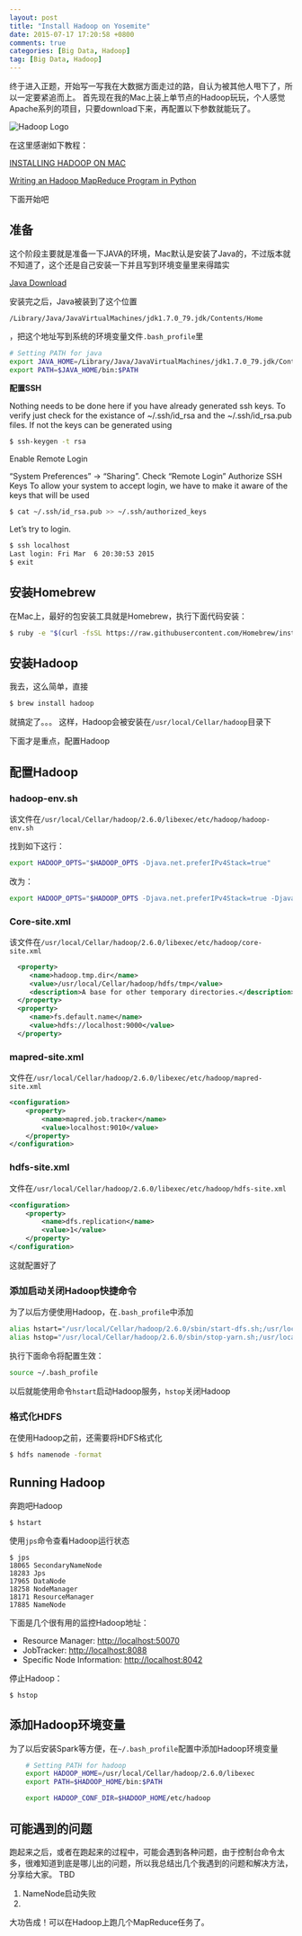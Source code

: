 ```yaml
---
layout: post
title: "Install Hadoop on Yosemite"
date: 2015-07-17 17:20:58 +0800
comments: true
categories: [Big Data, Hadoop]
tag: [Big Data, Hadoop]
---
```




终于进入正题，开始写一写我在大数据方面走过的路，自认为被其他人甩下了，所以一定要紧追而上。 首先现在我的Mac上装上单节点的Hadoop玩玩，个人感觉Apache系列的项目，只要download下来，再配置以下参数就能玩了。

![Hadoop Logo](http://7xkfga.com1.z0.glb.clouddn.com/hadooplogo-e1434684861708.png)

在这里感谢如下教程：

[INSTALLING HADOOP ON MAC](http://amodernstory.com/2014/09/23/installing-hadoop-on-mac-osx-yosemite/)

[Writing an Hadoop MapReduce Program in Python](http://www.michael-noll.com/tutorials/writing-an-hadoop-mapreduce-program-in-python/)

下面开始吧

<!--more-->

## 准备
这个阶段主要就是准备一下JAVA的环境，Mac默认是安装了Java的，不过版本就不知道了，这个还是自己安装一下并且写到环境变量里来得踏实

[Java Download](http://www.oracle.com/technetwork/java/javase/downloads/java-archive-downloads-javase7-521261.html#jdk-7u80-oth-JPR)

安装完之后，Java被装到了这个位置
```
/Library/Java/JavaVirtualMachines/jdk1.7.0_79.jdk/Contents/Home
```
，把这个地址写到系统的环境变量文件`.bash_profile`里

``` bash
# Setting PATH for java
export JAVA_HOME=/Library/Java/JavaVirtualMachines/jdk1.7.0_79.jdk/Contents/Home
export PATH=$JAVA_HOME/bin:$PATH
```


**配置SSH**

Nothing needs to be done here if you have already generated ssh keys. To verify just check for the existance of ~/.ssh/id_rsa and the ~/.ssh/id_rsa.pub files. If not the keys can be generated using

``` bash
$ ssh-keygen -t rsa
```

Enable Remote Login

“System Preferences” -> “Sharing”. Check “Remote Login”
Authorize SSH Keys
To allow your system to accept login, we have to make it aware of the keys that will be used

``` bash
$ cat ~/.ssh/id_rsa.pub >> ~/.ssh/authorized_keys
```
Let’s try to login.

``` bash
$ ssh localhost
Last login: Fri Mar  6 20:30:53 2015
$ exit
```

## 安装Homebrew
在Mac上，最好的包安装工具就是Homebrew，执行下面代码安装：

``` bash
$ ruby -e "$(curl -fsSL https://raw.githubusercontent.com/Homebrew/install/master/install)"
```

## 安装Hadoop
我去，这么简单，直接

``` bash
$ brew install hadoop
```

就搞定了。。。
这样，Hadoop会被安装在`/usr/local/Cellar/hadoop`目录下

下面才是重点，配置Hadoop

## 配置Hadoop
### hadoop-env.sh

该文件在`/usr/local/Cellar/hadoop/2.6.0/libexec/etc/hadoop/hadoop-env.sh`

找到如下这行：

``` bash
export HADOOP_OPTS="$HADOOP_OPTS -Djava.net.preferIPv4Stack=true"
```

改为：

``` bash
export HADOOP_OPTS="$HADOOP_OPTS -Djava.net.preferIPv4Stack=true -Djava.security.krb5.realm= -Djava.security.krb5.kdc="
```

### Core-site.xml

该文件在`/usr/local/Cellar/hadoop/2.6.0/libexec/etc/hadoop/core-site.xml`

``` xml
  <property>
     <name>hadoop.tmp.dir</name>
     <value>/usr/local/Cellar/hadoop/hdfs/tmp</value>
     <description>A base for other temporary directories.</description>
  </property>
  <property>
     <name>fs.default.name</name>                                     
     <value>hdfs://localhost:9000</value>                             
  </property> 
```

### mapred-site.xml

文件在`/usr/local/Cellar/hadoop/2.6.0/libexec/etc/hadoop/mapred-site.xml`

``` xml
<configuration>
    <property>
        <name>mapred.job.tracker</name>
        <value>localhost:9010</value>
    </property>
</configuration>
```

### hdfs-site.xml

文件在`/usr/local/Cellar/hadoop/2.6.0/libexec/etc/hadoop/hdfs-site.xml`

``` xml
<configuration>
    <property>
        <name>dfs.replication</name>
        <value>1</value>
    </property>
</configuration>
```

这就配置好了

### 添加启动关闭Hadoop快捷命令

为了以后方便使用Hadoop，在`.bash_profile`中添加

``` bash
alias hstart="/usr/local/Cellar/hadoop/2.6.0/sbin/start-dfs.sh;/usr/local/Cellar/hadoop/2.6.0/sbin/start-yarn.sh"
alias hstop="/usr/local/Cellar/hadoop/2.6.0/sbin/stop-yarn.sh;/usr/local/Cellar/hadoop/2.6.0/sbin/stop-dfs.sh"
```

执行下面命令将配置生效：

``` bash
source ~/.bash_profile
```

以后就能使用命令`hstart`启动Hadoop服务，`hstop`关闭Hadoop

### 格式化HDFS

在使用Hadoop之前，还需要将HDFS格式化

``` bash
$ hdfs namenode -format
```

## Running Hadoop
奔跑吧Hadoop

```
$ hstart
```

使用`jps`命令查看Hadoop运行状态

```
$ jps
18065 SecondaryNameNode
18283 Jps
17965 DataNode
18258 NodeManager
18171 ResourceManager
17885 NameNode
```

下面是几个很有用的监控Hadoop地址：

- Resource Manager: [http://localhost:50070](http://localhost:50070)
- JobTracker: [http://localhost:8088](http://localhost:8088)
- Specific Node Information: [http://localhost:8042](http://localhost:8042)

停止Hadoop：

```
$ hstop
```

## 添加Hadoop环境变量
为了以后安装Spark等方便，在`~/.bash_profile`配置中添加Hadoop环境变量

``` bash
	# Setting PATH for hadoop
	export HADOOP_HOME=/usr/local/Cellar/hadoop/2.6.0/libexec
	export PATH=$HADOOP_HOME/bin:$PATH

	export HADOOP_CONF_DIR=$HADOOP_HOME/etc/hadoop
```

## 可能遇到的问题
跑起来之后，或者在跑起来的过程中，可能会遇到各种问题，由于控制台命令太多，很难知道到底是哪儿出的问题，所以我总结出几个我遇到的问题和解决方法，分享给大家。
TBD

1. NameNode启动失败
2. 

大功告成！可以在Hadoop上跑几个MapReduce任务了。